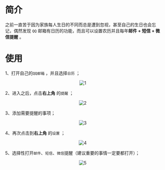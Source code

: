 # 简介

之前一直苦于因为家族每人生日的不同而总是遭到忽视，甚至自己的生日也会忘记，偶然发现 `QQ` 邮箱有日历的功能，而且可以设置农历并且每年**邮件 + 短信 + 微信提醒** 。

# 使用

1、打开自己的`QQ邮箱` ，并且选择`日历` ；
<center><img src="https://s1.ax1x.com/2020/04/11/GHsFgg.png" alt="1" border="0"></center>

2、进入之后，点击**右上角** 的`提醒` ；
<center><img src="https://s1.ax1x.com/2020/04/11/GHs94f.png" alt="2" border="0"></center>

3、添加需要提醒的事项；
<center><img src="https://s1.ax1x.com/2020/04/11/GHspUP.png" alt="3" border="0"></center>

4、再次点击到**右上角** 的`设置` ；
<center><img src="https://s1.ax1x.com/2020/04/11/GHsSEt.png" alt="4" border="0"></center>

5、选择性打开`邮件`、`短信`、`微信`提醒（建议重要的事情一定要都打开）；
<center><img src="https://s1.ax1x.com/2020/04/11/GHsPC8.png" alt="5" border="0"></center>